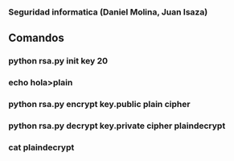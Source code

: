 ### Seguridad informatica (Daniel Molina, Juan Isaza)

## Comandos
### python rsa.py init key 20

### echo hola>plain

### python rsa.py encrypt key.public plain cipher

### python rsa.py decrypt key.private cipher plaindecrypt

### cat plaindecrypt
